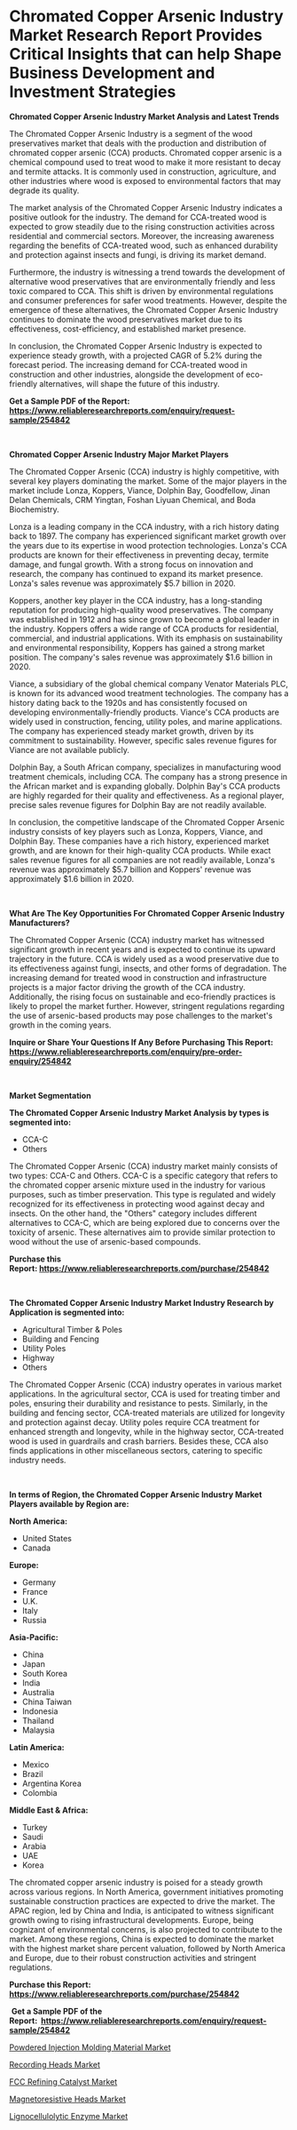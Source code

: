 <p><h1>Chromated Copper Arsenic Industry Market Research Report Provides Critical Insights that can help Shape Business Development and Investment Strategies</h1></p><p><strong>Chromated Copper Arsenic Industry Market Analysis and Latest Trends</strong></p>
<p><p>The Chromated Copper Arsenic Industry is a segment of the wood preservatives market that deals with the production and distribution of chromated copper arsenic (CCA) products. Chromated copper arsenic is a chemical compound used to treat wood to make it more resistant to decay and termite attacks. It is commonly used in construction, agriculture, and other industries where wood is exposed to environmental factors that may degrade its quality.</p><p>The market analysis of the Chromated Copper Arsenic Industry indicates a positive outlook for the industry. The demand for CCA-treated wood is expected to grow steadily due to the rising construction activities across residential and commercial sectors. Moreover, the increasing awareness regarding the benefits of CCA-treated wood, such as enhanced durability and protection against insects and fungi, is driving its market demand.</p><p>Furthermore, the industry is witnessing a trend towards the development of alternative wood preservatives that are environmentally friendly and less toxic compared to CCA. This shift is driven by environmental regulations and consumer preferences for safer wood treatments. However, despite the emergence of these alternatives, the Chromated Copper Arsenic Industry continues to dominate the wood preservatives market due to its effectiveness, cost-efficiency, and established market presence.</p><p>In conclusion, the Chromated Copper Arsenic Industry is expected to experience steady growth, with a projected CAGR of 5.2% during the forecast period. The increasing demand for CCA-treated wood in construction and other industries, alongside the development of eco-friendly alternatives, will shape the future of this industry.</p></p>
<p><strong>Get a Sample PDF of the Report:&nbsp; <a href="https://www.reliableresearchreports.com/enquiry/request-sample/254842">https://www.reliableresearchreports.com/enquiry/request-sample/254842</a></strong></p>
<p>&nbsp;</p>
<p><strong>Chromated Copper Arsenic Industry Major Market Players</strong></p>
<p><p>The Chromated Copper Arsenic (CCA) industry is highly competitive, with several key players dominating the market. Some of the major players in the market include Lonza, Koppers, Viance, Dolphin Bay, Goodfellow, Jinan Delan Chemicals, CRM Yingtan, Foshan Liyuan Chemical, and Boda Biochemistry.</p><p>Lonza is a leading company in the CCA industry, with a rich history dating back to 1897. The company has experienced significant market growth over the years due to its expertise in wood protection technologies. Lonza's CCA products are known for their effectiveness in preventing decay, termite damage, and fungal growth. With a strong focus on innovation and research, the company has continued to expand its market presence. Lonza's sales revenue was approximately $5.7 billion in 2020.</p><p>Koppers, another key player in the CCA industry, has a long-standing reputation for producing high-quality wood preservatives. The company was established in 1912 and has since grown to become a global leader in the industry. Koppers offers a wide range of CCA products for residential, commercial, and industrial applications. With its emphasis on sustainability and environmental responsibility, Koppers has gained a strong market position. The company's sales revenue was approximately $1.6 billion in 2020.</p><p>Viance, a subsidiary of the global chemical company Venator Materials PLC, is known for its advanced wood treatment technologies. The company has a history dating back to the 1920s and has consistently focused on developing environmentally-friendly products. Viance's CCA products are widely used in construction, fencing, utility poles, and marine applications. The company has experienced steady market growth, driven by its commitment to sustainability. However, specific sales revenue figures for Viance are not available publicly.</p><p>Dolphin Bay, a South African company, specializes in manufacturing wood treatment chemicals, including CCA. The company has a strong presence in the African market and is expanding globally. Dolphin Bay's CCA products are highly regarded for their quality and effectiveness. As a regional player, precise sales revenue figures for Dolphin Bay are not readily available.</p><p>In conclusion, the competitive landscape of the Chromated Copper Arsenic industry consists of key players such as Lonza, Koppers, Viance, and Dolphin Bay. These companies have a rich history, experienced market growth, and are known for their high-quality CCA products. While exact sales revenue figures for all companies are not readily available, Lonza's revenue was approximately $5.7 billion and Koppers' revenue was approximately $1.6 billion in 2020.</p></p>
<p>&nbsp;</p>
<p><strong>What Are The Key Opportunities For Chromated Copper Arsenic Industry Manufacturers?</strong></p>
<p><p>The Chromated Copper Arsenic (CCA) industry market has witnessed significant growth in recent years and is expected to continue its upward trajectory in the future. CCA is widely used as a wood preservative due to its effectiveness against fungi, insects, and other forms of degradation. The increasing demand for treated wood in construction and infrastructure projects is a major factor driving the growth of the CCA industry. Additionally, the rising focus on sustainable and eco-friendly practices is likely to propel the market further. However, stringent regulations regarding the use of arsenic-based products may pose challenges to the market's growth in the coming years.</p></p>
<p><strong>Inquire or Share Your Questions If Any Before Purchasing This Report: <a href="https://www.reliableresearchreports.com/enquiry/pre-order-enquiry/254842">https://www.reliableresearchreports.com/enquiry/pre-order-enquiry/254842</a></strong></p>
<p>&nbsp;</p>
<p><strong>Market Segmentation</strong></p>
<p><strong>The Chromated Copper Arsenic Industry Market Analysis by types is segmented into:</strong></p>
<p><ul><li>CCA-C</li><li>Others</li></ul></p>
<p><p>The Chromated Copper Arsenic (CCA) industry market mainly consists of two types: CCA-C and Others. CCA-C is a specific category that refers to the chromated copper arsenic mixture used in the industry for various purposes, such as timber preservation. This type is regulated and widely recognized for its effectiveness in protecting wood against decay and insects. On the other hand, the "Others" category includes different alternatives to CCA-C, which are being explored due to concerns over the toxicity of arsenic. These alternatives aim to provide similar protection to wood without the use of arsenic-based compounds.</p></p>
<p><strong>Purchase this Report:&nbsp;<a href="https://www.reliableresearchreports.com/purchase/254842">https://www.reliableresearchreports.com/purchase/254842</a></strong></p>
<p>&nbsp;</p>
<p><strong>The Chromated Copper Arsenic Industry Market Industry Research by Application is segmented into:</strong></p>
<p><ul><li>Agricultural Timber & Poles</li><li>Building and Fencing</li><li>Utility Poles</li><li>Highway</li><li>Others</li></ul></p>
<p><p>The Chromated Copper Arsenic (CCA) industry operates in various market applications. In the agricultural sector, CCA is used for treating timber and poles, ensuring their durability and resistance to pests. Similarly, in the building and fencing sector, CCA-treated materials are utilized for longevity and protection against decay. Utility poles require CCA treatment for enhanced strength and longevity, while in the highway sector, CCA-treated wood is used in guardrails and crash barriers. Besides these, CCA also finds applications in other miscellaneous sectors, catering to specific industry needs.</p></p>
<p>&nbsp;</p>
<p><strong>In terms of Region, the Chromated Copper Arsenic Industry Market Players available by Region are:</strong></p>
<p>
    <p> <strong> North America: </strong>
        <ul>
            <li>United States</li>
            <li>Canada</li>
        </ul>
        </p> 
    <p> <strong> Europe: </strong>
        <ul>
            <li>Germany</li>
            <li>France</li>
            <li>U.K.</li>
            <li>Italy</li>
            <li>Russia</li>
        </ul>
        </p> 
    <p> <strong> Asia-Pacific: </strong>
        <ul>
            <li>China</li>
            <li>Japan</li>
            <li>South Korea</li>
            <li>India</li>
            <li>Australia</li>
            <li>China Taiwan</li>
            <li>Indonesia</li>
            <li>Thailand</li>
            <li>Malaysia</li>
        </ul>
        </p> 
    <p> <strong> Latin America: </strong>
        <ul>
            <li>Mexico</li>
            <li>Brazil</li>
            <li>Argentina Korea</li>
            <li>Colombia</li>
        </ul>
        </p> 
    <p> <strong> Middle East & Africa: </strong>
        <ul>
            <li>Turkey</li>
            <li>Saudi</li>
            <li>Arabia</li>
            <li>UAE</li>
            <li>Korea</li>
        </ul>
    </p>
    </p>
<p><p>The chromated copper arsenic industry is poised for a steady growth across various regions. In North America, government initiatives promoting sustainable construction practices are expected to drive the market. The APAC region, led by China and India, is anticipated to witness significant growth owing to rising infrastructural developments. Europe, being cognizant of environmental concerns, is also projected to contribute to the market. Among these regions, China is expected to dominate the market with the highest market share percent valuation, followed by North America and Europe, due to their robust construction activities and stringent regulations.</p></p>
<p><strong>Purchase this Report: <a href="https://www.reliableresearchreports.com/purchase/254842">https://www.reliableresearchreports.com/purchase/254842</a></strong></p>
<p>&nbsp;<strong>Get a Sample PDF of the Report:&nbsp;&nbsp;<a href="https://www.reliableresearchreports.com/enquiry/request-sample/254842">https://www.reliableresearchreports.com/enquiry/request-sample/254842</a></strong></p>
<p><strong></strong></p>
<p><p><a href="https://medium.com/@jenniferwhite656/powdered-injection-molding-material-market-report-reveals-the-latest-trends-and-growth-d42fe66fb080">Powdered Injection Molding Material Market</a></p><p><a href="https://www.linkedin.com/pulse/recording-heads-market-share-amp-new-trends-analysis-report-fefxe/">Recording Heads Market</a></p><p><a href="https://medium.com/@linneahilll6456/fcc-refining-catalyst-market-competitive-analysis-market-trends-and-forecast-to-2030-fd609f54bd53">FCC Refining Catalyst Market</a></p><p><a href="https://www.linkedin.com/pulse/decoding-magnetoresistive-heads-market-deep-dive-latest-kazze/">Magnetoresistive Heads Market</a></p><p><a href="https://medium.com/@bonniehoppe2023/lignocellulolytic-enzyme-nbsp-market-focuses-on-market-share-size-and-projected-forecast-till-2030-d64a79ab9cf5">Lignocellulolytic Enzyme Market</a></p></p>